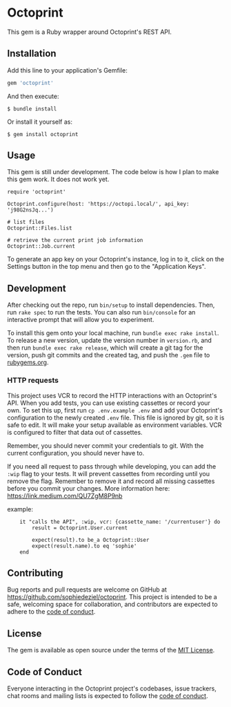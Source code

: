 # Octoprint

This gem is a Ruby wrapper around Octoprint's REST API.

## Installation

Add this line to your application's Gemfile:

```ruby
gem 'octoprint'
```

And then execute:

    $ bundle install

Or install it yourself as:

    $ gem install octoprint

## Usage

This gem is still under development. The code below is how I plan to make this gem work. It does not work yet.

```
require 'octoprint'

Octoprint.configure(host: 'https://octopi.local/', api_key: 'j98G2nsJq...')

# list files
Octoprint::Files.list

# retrieve the current print job information
Octoprint::Job.current
```

To generate an app key on your Octoprint's instance, log in to it, click on the Settings button in the top menu and then go to the "Application Keys".

## Development

After checking out the repo, run `bin/setup` to install dependencies. Then, run `rake spec` to run the tests. You can also run `bin/console` for an interactive prompt that will allow you to experiment.

To install this gem onto your local machine, run `bundle exec rake install`. To release a new version, update the version number in `version.rb`, and then run `bundle exec rake release`, which will create a git tag for the version, push git commits and the created tag, and push the `.gem` file to [rubygems.org](https://rubygems.org).

### HTTP requests

This project uses VCR to record the HTTP interactions with an Octoprint's API. When you add tests, you can use existing cassettes or record your own. To set this up, first run 
`cp .env.example .env` and add your Octoprint's configuration to the newly created `.env` file. This file is ignored by git, so it is safe to edit. It will make your setup available as environment variables. VCR is configured to filter that data out of cassettes. 

Remember, you should never commit your credentials to git. With the current configuration, you should never have to.

If you need all request to pass through while developing, you can add the `:wip` flag to your tests. It will prevent cassettes from recording until you remove the flag. Remember to remove it and record all missing cassettes before you commit your changes. More information here: https://link.medium.com/QU7ZgM8P9nb

example:
```
    it "calls the API", :wip, vcr: {cassette_name: '/currentuser'} do
        result = Octoprint.User.current

        expect(result).to be_a Octoprint::User
        expect(result.name).to eq 'sophie'
    end
```

## Contributing

Bug reports and pull requests are welcome on GitHub at https://github.com/sophiedeziel/octoprint. This project is intended to be a safe, welcoming space for collaboration, and contributors are expected to adhere to the [code of conduct](https://github.com/sophiedeziel/octoprint/blob/main/CODE_OF_CONDUCT.md).

## License

The gem is available as open source under the terms of the [MIT License](https://opensource.org/licenses/MIT).

## Code of Conduct

Everyone interacting in the Octoprint project's codebases, issue trackers, chat rooms and mailing lists is expected to follow the [code of conduct](https://github.com/sophiedeziel/octoprint/blob/main/CODE_OF_CONDUCT.md).
